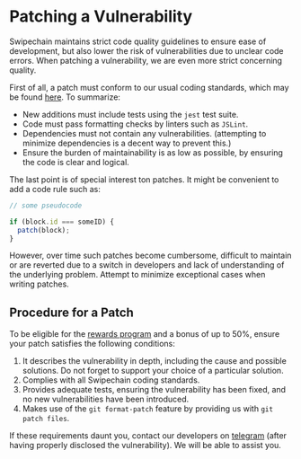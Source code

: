 # Patching a Vulnerability

Swipechain maintains strict code quality guidelines to ensure ease of development, but also lower the risk of vulnerabilities due to unclear code errors. When patching a vulnerability, we are even more strict concerning quality.

First of all, a patch must conform to our usual coding standards, which may be found [here](/guidebook/contribution-guidelines/clean-code-and-tests.html). To summarize:

- New additions must include tests using the `jest` test suite.
- Code must pass formatting checks by linters such as `JSLint`.
- Dependencies must not contain any vulnerabilities. (attempting to minimize dependencies is a decent way to prevent this.)
- Ensure the burden of maintainability is as low as possible, by ensuring the code is clear and logical.

The last point is of special interest ton patches. It might be convenient to add a code rule such as:

```js
// some pseudocode

if (block.id === someID) {
  patch(block);
}
```

However, over time such patches become cumbersome, difficult to maintain or are reverted due to a switch in developers and lack of understanding of the underlying problem. Attempt to minimize exceptional cases when writing patches.

## Procedure for a Patch

To be eligible for the [rewards program](/security/discovering/public-disclosure.md) and a bonus of up to 50%, ensure your patch satisfies the following conditions:

1. It describes the vulnerability in depth, including the cause and possible solutions. Do not forget to support your choice of a particular solution.
2. Complies with all Swipechain coding standards.
3. Provides adequate tests, ensuring the vulnerability has been fixed, and no new vulnerabilities have been introduced.
4. Makes use of the `git format-patch` feature by providing us with `git patch files`.

If these requirements daunt you, contact our developers on [telegram](https://t.me/Swipechain) (after having properly disclosed the vulnerability). We will be able to assist you.
